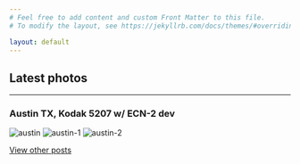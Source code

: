 ```yaml
---
# Feel free to add content and custom Front Matter to this file.
# To modify the layout, see https://jekyllrb.com/docs/themes/#overriding-theme-defaults

layout: default
---
```

## Latest photos
-----------------------------------------
### Austin TX, Kodak 5207 w/ ECN-2 dev

![austin](/imgs/Austin/Sheet-1.jpg)
![austin-1](/imgs/Austin/austin-1.jpg)
![austin-2](/imgs/Austin/austin-2.jpg)

[View other posts](/all-posts)

